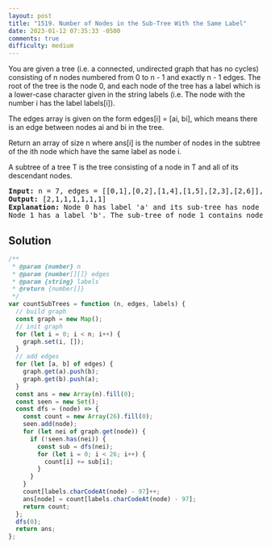 ```yaml
---
layout: post
title: "1519. Number of Nodes in the Sub-Tree With the Same Label"
date: 2023-01-12 07:35:33 -0500
comments: true
difficulty: medium
---
```


You are given a tree (i.e. a connected, undirected graph that has no cycles) consisting of n nodes numbered from 0 to n - 1 and exactly n - 1 edges. The root of the tree is the node 0, and each node of the tree has a label which is a lower-case character given in the string labels (i.e. The node with the number i has the label labels[i]).

The edges array is given on the form edges[i] = [ai, bi], which means there is an edge between nodes ai and bi in the tree.

Return an array of size n where ans[i] is the number of nodes in the subtree of the ith node which have the same label as node i.

A subtree of a tree T is the tree consisting of a node in T and all of its descendant nodes.

<pre><strong>Input:</strong> n = 7, edges = [[0,1],[0,2],[1,4],[1,5],[2,3],[2,6]], labels = "abaedcd"
<strong>Output:</strong> [2,1,1,1,1,1,1]
<strong>Explanation:</strong> Node 0 has label 'a' and its sub-tree has node 2 with label 'a' as well, thus the answer is 2. Notice that any node is part of its sub-tree.
Node 1 has a label 'b'. The sub-tree of node 1 contains nodes 1,4 and 5, as nodes 4 and 5 have different labels than node 1, the answer is just 1 (the node itself).
</pre>

## Solution

```javascript
/**
 * @param {number} n
 * @param {number[][]} edges
 * @param {string} labels
 * @return {number[]}
 */
var countSubTrees = function (n, edges, labels) {
  // build graph
  const graph = new Map();
  // init graph
  for (let i = 0; i < n; i++) {
    graph.set(i, []);
  }
  // add edges
  for (let [a, b] of edges) {
    graph.get(a).push(b);
    graph.get(b).push(a);
  }
  const ans = new Array(n).fill(0);
  const seen = new Set();
  const dfs = (node) => {
    const count = new Array(26).fill(0);
    seen.add(node);
    for (let nei of graph.get(node)) {
      if (!seen.has(nei)) {
        const sub = dfs(nei);
        for (let i = 0; i < 26; i++) {
          count[i] += sub[i];
        }
      }
    }
    count[labels.charCodeAt(node) - 97]++;
    ans[node] = count[labels.charCodeAt(node) - 97];
    return count;
  };
  dfs(0);
  return ans;
};
```
